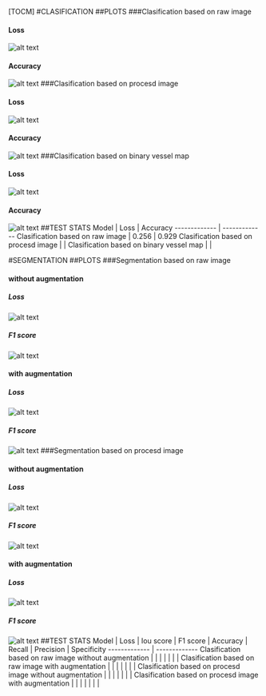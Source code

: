 
[TOCM]
#CLASIFICATION
##PLOTS
###Clasification based on raw image
#### Loss
![alt text](https://github.com/Mpasiowiec/Retinopatia/blob/main/densenet/models/densenet121_e50_s300_b14_loss_plot.jpg?raw=true)
#### Accuracy
![alt text](https://github.com/Mpasiowiec/Retinopatia/blob/main/densenet/models/densenet121_e50_s300_b14_accuracy_plot.jpg?raw=true)
###Clasification based on procesd image
#### Loss
![alt text](https://github.com/Mpasiowiec/Retinopatia/blob/main/densenet/models/densenet121_prep_e50_s300_b14_loss_plot.jpg?raw=true)
#### Accuracy
![alt text](https://github.com/Mpasiowiec/Retinopatia/blob/main/densenet/models/densenet121_prep_e50_s300_b14_accuracy_plot.jpg?raw=true)
###Clasification based on  binary vessel map
#### Loss
![alt text](https://github.com/Mpasiowiec/Retinopatia/blob/main/densenet/models/densenet121_vessel_e50_s300_b14_loss_plot.jpg?raw=true)
#### Accuracy
![alt text](https://github.com/Mpasiowiec/Retinopatia/blob/main/densenet/models/densenet121_vessel_e50_s300_b14_accuracy_plot.jpg?raw=true)
##TEST STATS
Model |  Loss | Accuracy
------------- | -------------
Clasification based on raw image  | 0.256 | 0.929
Clasification based on procesd image  |  |
Clasification based on  binary vessel map |  | 

#SEGMENTATION
##PLOTS
###Segmentation based on raw image
#### without augmentation
##### Loss
![alt text](https://github.com/Mpasiowiec/Retinopatia/blob/main/unet/models/UNet11_e35_s256_b9_loss_plot.jpg?raw=true)
##### F1 score
![alt text](https://github.com/Mpasiowiec/Retinopatia/blob/main/unet/models/UNet11_e35_s256_b9_f1_plot.jpg?raw=true)
#### with augmentation
##### Loss
![alt text](https://github.com/Mpasiowiec/Retinopatia/blob/main/unet/models/UNet11_e35_s256_b9_jit_loss_plot.jpg?raw=true)
##### F1 score
![alt text](https://github.com/Mpasiowiec/Retinopatia/blob/main/unet/models/UNet11_e35_s256_b9_jit_f1_plot.jpg?raw=true)
###Segmentation based on procesd image
#### without augmentation
##### Loss
![alt text](https://github.com/Mpasiowiec/Retinopatia/blob/main/unet/models/UNet11_prep_e35_s256_b9_loss_plot.jpg?raw=true)
##### F1 score
![alt text](https://github.com/Mpasiowiec/Retinopatia/blob/main/unet/models/UNet11_prep_e35_s256_b9_f1_plot.jpg?raw=true)
#### with augmentation
##### Loss
![alt text](https://github.com/Mpasiowiec/Retinopatia/blob/main/unet/models/UNet11_prep_e35_s256_b9_jit_loss_plot.jpg?raw=true)
##### F1 score
![alt text](https://github.com/Mpasiowiec/Retinopatia/blob/main/unet/models/UNet11_prep_e35_s256_b9_jit_f1_plot.jpg?raw=true)
##TEST STATS
Model | Loss | Iou score | F1 score | Accuracy | Recall | Precision | Specificity
------------- | -------------
Clasification based on raw image without augmentation |  |  |  |  |  |  |
Clasification based on raw image with augmentation |  |  |  |  |  |  |
Clasification based on procesd image  without augmentation |  |  |  |  |  |  |
Clasification based on procesd image with augmentation |  |  |  |  |  |  |

